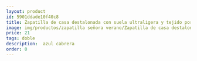 ```yaml
---
layout: product
id: 5901ddade10f40c8
title: Zapatilla de casa destalonada con suela ultraligera y tejido poroso
image: img/productos/zapatilla señora verano/Zapatilla de casa destalonada con suela ultraligera y tejido poroso=21=doble= azul cabrera.webp
price: 21
tags: doble
description:  azul cabrera
order: 0
---
```

